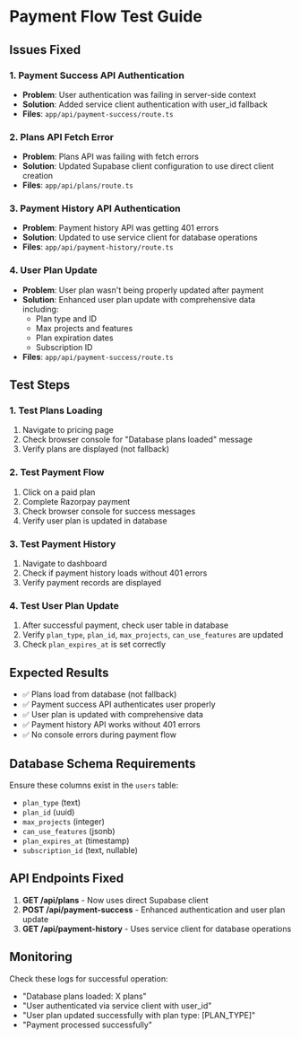 # Payment Flow Test Guide

## Issues Fixed

### 1. Payment Success API Authentication
- **Problem**: User authentication was failing in server-side context
- **Solution**: Added service client authentication with user_id fallback
- **Files**: `app/api/payment-success/route.ts`

### 2. Plans API Fetch Error
- **Problem**: Plans API was failing with fetch errors
- **Solution**: Updated Supabase client configuration to use direct client creation
- **Files**: `app/api/plans/route.ts`

### 3. Payment History API Authentication
- **Problem**: Payment history API was getting 401 errors
- **Solution**: Updated to use service client for database operations
- **Files**: `app/api/payment-history/route.ts`

### 4. User Plan Update
- **Problem**: User plan wasn't being properly updated after payment
- **Solution**: Enhanced user plan update with comprehensive data including:
  - Plan type and ID
  - Max projects and features
  - Plan expiration dates
  - Subscription ID
- **Files**: `app/api/payment-success/route.ts`

## Test Steps

### 1. Test Plans Loading
1. Navigate to pricing page
2. Check browser console for "Database plans loaded" message
3. Verify plans are displayed (not fallback)

### 2. Test Payment Flow
1. Click on a paid plan
2. Complete Razorpay payment
3. Check browser console for success messages
4. Verify user plan is updated in database

### 3. Test Payment History
1. Navigate to dashboard
2. Check if payment history loads without 401 errors
3. Verify payment records are displayed

### 4. Test User Plan Update
1. After successful payment, check user table in database
2. Verify `plan_type`, `plan_id`, `max_projects`, `can_use_features` are updated
3. Check `plan_expires_at` is set correctly

## Expected Results

- ✅ Plans load from database (not fallback)
- ✅ Payment success API authenticates user properly
- ✅ User plan is updated with comprehensive data
- ✅ Payment history API works without 401 errors
- ✅ No console errors during payment flow

## Database Schema Requirements

Ensure these columns exist in the `users` table:
- `plan_type` (text)
- `plan_id` (uuid)
- `max_projects` (integer)
- `can_use_features` (jsonb)
- `plan_expires_at` (timestamp)
- `subscription_id` (text, nullable)

## API Endpoints Fixed

1. **GET /api/plans** - Now uses direct Supabase client
2. **POST /api/payment-success** - Enhanced authentication and user plan update
3. **GET /api/payment-history** - Uses service client for database operations

## Monitoring

Check these logs for successful operation:
- "Database plans loaded: X plans"
- "User authenticated via service client with user_id"
- "User plan updated successfully with plan type: [PLAN_TYPE]"
- "Payment processed successfully"
